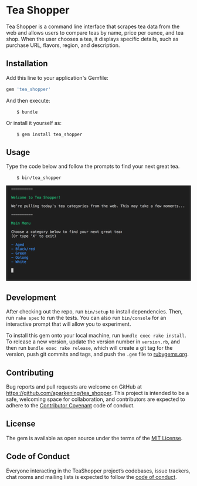 # Tea Shopper

 Tea Shopper is a command line interface that scrapes tea data from the web and allows users to compare teas by name, price per ounce, and tea shop. When the user chooses a tea, it displays specific details, such as purchase URL, flavors, region, and description.

## Installation

Add this line to your application's Gemfile:
```ruby
gem 'tea_shopper'
```

And then execute:
```
    $ bundle
```

Or install it yourself as:
```
    $ gem install tea_shopper
```
## Usage

Type the code below and follow the prompts to find your next great tea.
```
    $ bin/tea_shopper
```
<img src="/assets/Tea_Shopper-welcome.png" alt="Tea Shopper welcome screen" />

## Development

After checking out the repo, run `bin/setup` to install dependencies. Then, run `rake spec` to run the tests. You can also run `bin/console` for an interactive prompt that will allow you to experiment.

To install this gem onto your local machine, run `bundle exec rake install`. To release a new version, update the version number in `version.rb`, and then run `bundle exec rake release`, which will create a git tag for the version, push git commits and tags, and push the `.gem` file to [rubygems.org](https://rubygems.org).

## Contributing

Bug reports and pull requests are welcome on GitHub at https://github.com/aparkening/tea_shopper. This project is intended to be a safe, welcoming space for collaboration, and contributors are expected to adhere to the [Contributor Covenant](http://contributor-covenant.org) code of conduct.

## License

The gem is available as open source under the terms of the [MIT License](https://opensource.org/licenses/MIT).

## Code of Conduct

Everyone interacting in the TeaShopper project’s codebases, issue trackers, chat rooms and mailing lists is expected to follow the [code of conduct](https://github.com/aparkening/tea_shopper/blob/master/CODE_OF_CONDUCT.md).
